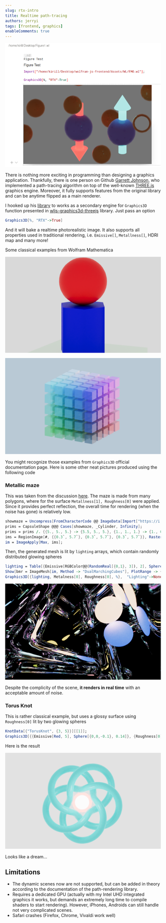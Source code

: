 ```yaml
---
slug: rtx-intro
title: Realtime path-tracing
authors: jerryi
tags: [frontend, graphics]
enableComments: true
---
```


![](Screenshot%20from%202023-07-20%2020-04-08.png)

There is nothing more exciting in programming than designing a graphics application. Thankfully, there is one person on Github [Garrett Johnson](https://github.com/gkjohnson), who implemented a path-tracing algorithm on top of the well-known [THREE.js](https://threejs.org) graphics engine. Moreover, it fully supports features from the original library and can be anytime flipped as a main renderer.

<!--truncate-->

I hooked up his [library](https://github.com/gkjohnson/three-gpu-pathtracer) to works as a secondary engine for `Graphics3D` function presented in [wljs-graphics3d-threejs](https://github.com/JerryI/Mathematica-ThreeJS-graphics-engine) library. Just pass an option

```mathematica
Graphics3D[%, "RTX"->True]
```

And it will bake a realtime photorealistic image. It also supports all properties used in traditional rendering, i.e. `Emissive[]`, `Metallness[]`, HDRI map and many more!

Some classical examples from Wolfram Mathematica

![](IMG_0556.png)


![](screenshot(8)%201.png)

You might recognize those examples from `Graphics3D` official documentation page. Here is some other neat pictures produced using the following code

### Metallic maze
This was taken from the discussion [here](https://mathematica.stackexchange.com/questions/191047/making-holes-from-maze-generated-graphics3d). The maze is made from many polygons, where for the surface `Metallness[1], Roughness[0]` were applied. Since it provides perfect reflection, the overall time for rendering (when the noise has gone) is relatively low.

```mathematica
showmaze = Uncompress[FromCharacterCode @@ ImageData[Import["https://i.stack.imgur.com/XVJcP.png"], "Byte"]];
prims = CapsuleShape @@@ Cases[showmaze, _Cylinder, Infinity];
prims = prims /. {{5., 5., 5.} -> {5.5, 5., 5.}, {1., 1., 1.} -> {1., 0.5, 1.}};
ims = RegionImage[#, {{0.3`, 5.7`}, {0.3`, 5.7`}, {0.3`, 5.7`}}, RasterSize -> 100] & /@ prims;
im = ImageApply[Max, ims];
```

Then, the generated mesh is lit by `lighting` arrays, which contain randomly distributed glowing spheres

```mathematica
lighting = Table[{Emissive[RGBColor@@(RandomReal[{0,1}, 3]), 2], Sphere[RandomReal[{1,92}, 3], RandomReal[{1,7}]]}, {i, 1, 30}];
Show[bmr = ImageMesh[im, Method -> "DualMarchingCubes"], PlotRange -> {{0, 91}, {1, 92}, {0, 91}}][[1]];
Graphics3D[{lighting, Metalness[0], Roughness[0], %},  "Lighting"->None, ViewProjection->"Perspective", "RTX"->True]
```


![](screenshot(12).png)

Despite the complicity of the scene, __it renders in real time__ with an acceptable amount of noise.

### Torus Knot
This is rather classical example, but uses a glossy surface using `Roughness[0]` lit by two glowing spheres

```mathematica
KnotData[{"TorusKnot", {3, 5}}][[1]];
Graphics3D[{{Emissive[Red, 5], Sphere[{0,0,-0.1}, 0.14]}, {Roughness[0],Cyan, %}, {Emissive[RGBColor[{1,1,1}], 5], Sphere[{0,0,0.4}, 0.1]}}, Lighting->None, "RTX"->True]
```

Here is the result

![](screenshot(13).png)

Looks like a dream...

## Limitations
- The dynamic scenes now are not supported, but can be added in theory according to the documentation of the path-rendering library. 
- Requires a dedicated GPU (actually with my Intel UHD integrated graphics it works, but demands an extremely long time to compile shaders to start rendering). However, iPhones, Androids can still handle not very complicated scenes.
- Safari crashes (Firefox, Chrome, Vivaldi work well)